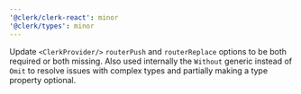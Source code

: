```yaml
---
'@clerk/clerk-react': minor
'@clerk/types': minor
---
```


Update `<ClerkProvider/>` `routerPush` and `routerReplace` options to be both required or both missing.
Also used internally the `Without` generic instead of `Omit` to resolve issues with complex types and
partially making a type property optional.
